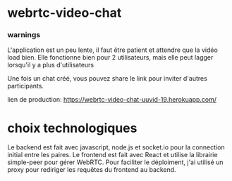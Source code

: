 # webrtc-video-chat
### warnings
L'application est un peu lente, il faut être patient et attendre que la vidéo load bien. Elle fonctionne bien pour 2 utilisateurs, mais elle peut lagger lorsqu'il y a plus d'utilisateurs

Une fois un chat créé, vous pouvez share le link pour inviter d'autres participants.

lien de production: https://webrtc-video-chat-uuvid-19.herokuapp.com/

# choix technologiques
Le backend est fait avec javascript, node.js et socket.io pour la connection initial entre les paires.
Le frontend est fait avec React et utilise la librairie simple-peer pour gérer WebRTC. Pour faciliter le déploiment, j'ai utilisé un proxy pour rediriger les requêtes du frontend au backend.
